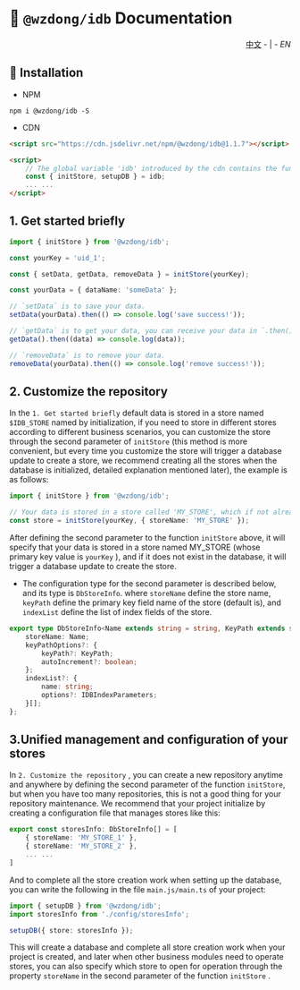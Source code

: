 # 📖 `@wzdong/idb` Documentation

<p align="right">
    <a href="https://github.com/wzdong26/-wzdong/tree/main/idb/md/doc_zh.md">中文</a>
    - | -
    <i>EN</i> 
</p>

## 🔨 Installation

-   NPM

```
npm i @wzdong/idb -S
```

-   CDN

```html
<script src="https://cdn.jsdelivr.net/npm/@wzdong/idb@1.1.7"></script>

<script>
    // The global variable 'idb' introduced by the cdn contains the functions you need.
    const { initStore, setupDB } = idb;
    ... ...
</script>
```

## 1. Get started briefly

```typescript
import { initStore } from '@wzdong/idb';

const yourKey = 'uid_1';

const { setData, getData, removeData } = initStore(yourKey);

const yourData = { dataName: 'someData' };

// `setData` is to save your data.
setData(yourData).then(() => console.log('save success!'));

// `getData` is to get your data, you can receive your data in `.then()`.
getData().then((data) => console.log(data));

// `removeData` is to remove your data.
removeData(yourData).then(() => console.log('remove success!'));
```

## 2. Customize the repository

In the `1. Get started briefly` default data is stored in a store named `$IDB_STORE` named by initialization, if you need to store in different stores according to different business scenarios, you can customize the store through the second parameter of `initStore` (this method is more convenient, but every time you customize the store will trigger a database update to create a store, we recommend creating all the stores when the database is initialized, detailed explanation mentioned later), the example is as follows:

```typescript
import { initStore } from '@wzdong/idb';

// Your data is stored in a store called 'MY_STORE', which if not already in the database will trigger the database update to create it. Your data is stored in this store in a record with a keyPath value of `yourKey`.
const store = initStore(yourKey, { storeName: 'MY_STORE' });
```

After defining the second parameter to the function `initStore` above, it will specify that your data is stored in a store named MY_STORE (whose primary key value is `yourKey` ), and if it does not exist in the database, it will trigger a database update to create the store.

-   The configuration type for the second parameter is described below, and its type is `DbStoreInfo`. where `storeName` define the store name, `keyPath` define the primary key field name of the store (default is), and `indexList` define the list of index fields of the store.

```typescript
export type DbStoreInfo<Name extends string = string, KeyPath extends string = string> = {
    storeName: Name;
    keyPathOptions?: {
        keyPath?: KeyPath;
        autoIncrement?: boolean;
    };
    indexList?: {
        name: string;
        options?: IDBIndexParameters;
    }[];
};
```

## 3.Unified management and configuration of your stores

In `2. Customize the repository` , you can create a new repository anytime and anywhere by defining the second parameter of the function `initStore`, but when you have too many repositories, this is not a good thing for your repository maintenance. We recommend that your project initialize by creating a configuration file that manages stores like this:

```typescript
export const storesInfo: DbStoreInfo[] = [
    { storeName: 'MY_STORE_1' },
    { storeName: 'MY_STORE_2' },
    ... ...
]
```

And to complete all the store creation work when setting up the database, you can write the following in the file `main.js/main.ts` of your project:

```typescript
import { setupDB } from '@wzdong/idb';
import storesInfo from './config/storesInfo';

setupDB({ store: storesInfo });
```

This will create a database and complete all store creation work when your project is created, and later when other business modules need to operate stores, you can also specify which store to open for operation through the property `storeName` in the second parameter of the function `initStore` .
